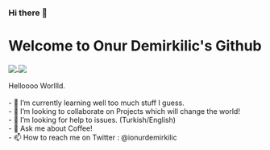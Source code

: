 ### Hi there 👋

<!--
**onurdemirkilic/onurdemirkilic** is a ✨ _special_ ✨ repository because its `README.md` (this file) appears on your GitHub profile.

Here are some ideas to get you started:

- 🔭 I’m currently working on ...
- 🌱 I’m currently learning ...
- 👯 I’m looking to collaborate on ...
- 🤔 I’m looking for help with ...
- 💬 Ask me about ...
- 📫 How to reach me: ...
- 😄 Pronouns: ...
- ⚡ Fun fact: ...
-->


<h1> Welcome to Onur Demirkilic's Github <img width=75> </h1>
<a href="https://github.com/onurdemirkilic">
  <img align="center" src="https://github-readme-stats.vercel.app/api?username=onurdemirkilic&count_private=true&show_icons=true&theme=chartreuse-dark" />
  </a>
  <a href="https://github.com/onurdemirkilic">
    <img align="center" src="https://github-readme-stats.vercel.app/api/top-langs/?username=onurdemirkilic&layout=compact&theme=chartreuse-dark&langs_count=8" /></a>
  <br>
  <br>
   Helloooo Worllld.
  <br>
  <br>
<!--- - 🔭 I’m not currently working on my Bachelor of Informatik. <br>--->
- 🌱 I’m currently learning well too much stuff I guess. <br>
- 👯 I’m looking to collaborate on Projects which will change the world! <br>
- 🤔 I’m looking for help to issues. (Turkish/English) <br>
- 💬 Ask me about Coffee! <br>
- 📫 How to reach me on Twitter : @ionurdemirkilic <br>
